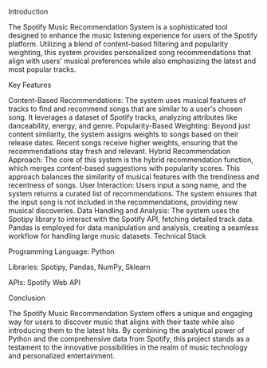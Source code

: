 Introduction

The Spotify Music Recommendation System is a sophisticated tool designed to enhance the music listening experience for users of the Spotify platform. Utilizing a blend of content-based filtering and popularity weighting, this system provides personalized song recommendations that align with users' musical preferences while also emphasizing the latest and most popular tracks.

Key Features

Content-Based Recommendations:
The system uses musical features of tracks to find and recommend songs that are similar to a user's chosen song.
It leverages a dataset of Spotify tracks, analyzing attributes like danceability, energy, and genre.
Popularity-Based Weighting:
Beyond just content similarity, the system assigns weights to songs based on their release dates.
Recent songs receive higher weights, ensuring that the recommendations stay fresh and relevant.
Hybrid Recommendation Approach:
The core of this system is the hybrid recommendation function, which merges content-based suggestions with popularity scores.
This approach balances the similarity of musical features with the trendiness and recentness of songs.
User Interaction:
Users input a song name, and the system returns a curated list of recommendations.
The system ensures that the input song is not included in the recommendations, providing new musical discoveries.
Data Handling and Analysis:
The system uses the Spotipy library to interact with the Spotify API, fetching detailed track data.
Pandas is employed for data manipulation and analysis, creating a seamless workflow for handling large music datasets.
Technical Stack

Programming Language: Python

Libraries: Spotipy, Pandas, NumPy, Sklearn

APIs: Spotify Web API

Conclusion

The Spotify Music Recommendation System offers a unique and engaging way for users to discover music that aligns with their taste while also introducing them to the latest hits. By combining the analytical power of Python and the comprehensive data from Spotify, this project stands as a testament to the innovative possibilities in the realm of music technology and personalized entertainment.
